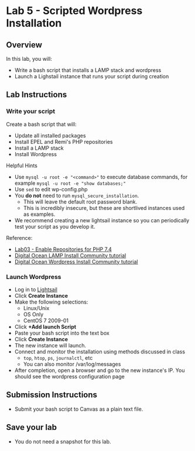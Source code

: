 # Lab 5 - Scripted Wordpress Installation

## Overview
In this lab, you will:
- Write a bash script that installs a LAMP stack and wordpress
- Launch a Lighstail instance that runs your script during creation

## Lab Instructions

### Write your script

Create a bash script that will:
- Update all installed packages
- Install EPEL and Remi's PHP repositories
- Install a LAMP stack
- Install Wordpress

Helpful Hints
- Use `mysql -u root -e "<command>"` to execute database commands, for example `mysql -u root -e "show databases;"`
- Use `sed` to edit wp-config.php
- You **do not** need to run `mysql_secure_installation`. 
    - This will leave the default root password blank. 
    - This is incredibly insecure, but these are shortlived instances used as examples.
- We recommend creating a new lightsail instance so you can periodically test your script as you develop it.

Reference:
- [Lab03 - Enable Repositories for PHP 7.4](https://github.com/peckjd/cpsc318/tree/main/lab03#enable-repositories-for-php-74)
- [Digital Ocean LAMP Install Community tutorial](https://www.digitalocean.com/community/tutorials/how-to-install-linux-apache-mysql-php-lamp-stack-on-centos-7)
- [Digital Ocean Wordpress Install Community tutorial](https://www.digitalocean.com/community/tutorials/how-to-install-wordpress-on-centos-7)

### Launch Wordpress

- Log in to [Lightsail](https://lightsail.aws.amazon.com/)
- Click **Create Instance**
- Make the following selections:
    - Linux/Unix
    - OS Only
    - CentOS 7 2009-01
- Click **+Add launch Script**
- Paste your bash script into the text box
- Click **Create Instance**
- The new instance will launch. 
- Connect and monitor the installation using methods discussed in class
    - `top`, `htop`, `ps`, `journalctl`, etc
    - You can also monitor /var/log/messages
- After completion, open a browser and go to the new instance's IP. You should see the wordpress configuration page

## Submission Instructions

- Submit your bash script to Canvas as a plain text file.

## Save your lab

- You do not need a snapshot for this lab.